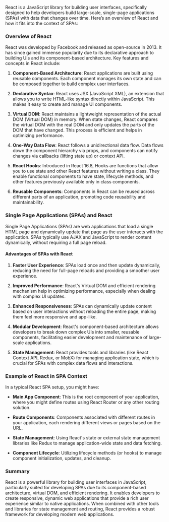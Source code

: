 React is a JavaScript library for building user interfaces, specifically designed to help developers build large-scale, single-page applications (SPAs) with data that changes over time. Here’s an overview of React and how it fits into the context of SPAs:

### Overview of React

React was developed by Facebook and released as open-source in 2013. It has since gained immense popularity due to its declarative approach to building UIs and its component-based architecture. Key features and concepts in React include:

1. **Component-Based Architecture**: React applications are built using reusable components. Each component manages its own state and can be composed together to build complex user interfaces.

2. **Declarative Syntax**: React uses JSX (JavaScript XML), an extension that allows you to write HTML-like syntax directly within JavaScript. This makes it easy to create and manage UI components.

3. **Virtual DOM**: React maintains a lightweight representation of the actual DOM (Virtual DOM) in memory. When state changes, React compares the virtual DOM with the real DOM and only updates the parts of the DOM that have changed. This process is efficient and helps in optimizing performance.

4. **One-Way Data Flow**: React follows a unidirectional data flow. Data flows down the component hierarchy via props, and components can notify changes via callbacks (lifting state up) or context API.

5. **React Hooks**: Introduced in React 16.8, Hooks are functions that allow you to use state and other React features without writing a class. They enable functional components to have state, lifecycle methods, and other features previously available only in class components.

6. **Reusable Components**: Components in React can be reused across different parts of an application, promoting code reusability and maintainability.

### Single Page Applications (SPAs) and React

Single Page Applications (SPAs) are web applications that load a single HTML page and dynamically update that page as the user interacts with the application. SPAs typically use AJAX and JavaScript to render content dynamically, without requiring a full page reload.

#### Advantages of SPAs with React

1. **Faster User Experience**: SPAs load once and then update dynamically, reducing the need for full-page reloads and providing a smoother user experience.

2. **Improved Performance**: React's Virtual DOM and efficient rendering mechanism help in optimizing performance, especially when dealing with complex UI updates.

3. **Enhanced Responsiveness**: SPAs can dynamically update content based on user interactions without reloading the entire page, making them feel more responsive and app-like.

4. **Modular Development**: React's component-based architecture allows developers to break down complex UIs into smaller, reusable components, facilitating easier development and maintenance of large-scale applications.

5. **State Management**: React provides tools and libraries (like React Context API, Redux, or MobX) for managing application state, which is crucial for SPAs with complex data flows and interactions.

### Example of React in SPA Context

In a typical React SPA setup, you might have:

- **Main App Component**: This is the root component of your application, where you might define routes using React Router or any other routing solution.

- **Route Components**: Components associated with different routes in your application, each rendering different views or pages based on the URL.

- **State Management**: Using React's state or external state management libraries like Redux to manage application-wide state and data fetching.

- **Component Lifecycle**: Utilizing lifecycle methods (or hooks) to manage component initialization, updates, and cleanup.

### Summary

React is a powerful library for building user interfaces in JavaScript, particularly suited for developing SPAs due to its component-based architecture, virtual DOM, and efficient rendering. It enables developers to create responsive, dynamic web applications that provide a rich user experience similar to native applications. When combined with other tools and libraries for state management and routing, React provides a robust framework for developing modern web applications.